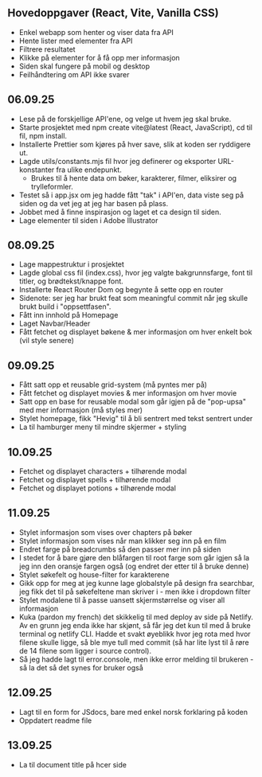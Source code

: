 ## Hovedoppgaver (React, Vite, Vanilla CSS)

- Enkel webapp som henter og viser data fra API
- Hente lister med elementer fra API
- Filtrere resultatet
- Klikke på elementer for å få opp mer informasjon
- Siden skal fungere på mobil og desktop
- Feilhåndtering om API ikke svarer

## 06.09.25

- Lese på de forskjellige API'ene, og velge ut hvem jeg skal bruke.
- Starte prosjektet med npm create vite@latest (React, JavaScript), cd til fil, npm install.
- Installerte Prettier som kjøres på hver save, slik at koden ser ryddigere ut.
- Lagde utils/constants.mjs fil hvor jeg definerer og eksporter URL-konstanter fra ulike endepunkt.
  - Brukes til å hente data om bøker, karakterer, filmer, eliksirer og trylleformler.
- Testet så i app.jsx om jeg hadde fått "tak" i API'en, data viste seg på siden og da vet jeg at jeg har basen på plass.
- Jobbet med å finne inspirasjon og laget et ca design til siden.
- Lage elementer til siden i Adobe Illustrator

## 08.09.25

- Lage mappestruktur i prosjektet
- Lagde global css fil (index.css), hvor jeg valgte bakgrunnsfarge, font til titler, og brødtekst/knappe font.
- Installerte React Router Dom og begynte å sette opp en router
- Sidenote: ser jeg har brukt feat som meaningful commit når jeg skulle brukt build i "oppsettfasen".
- Fått inn innhold på Homepage
- Laget Navbar/Header
- Fått fetchet og displayet bøkene & mer informasjon om hver enkelt bok (vil style senere)

## 09.09.25

- Fått satt opp et reusable grid-system (må pyntes mer på)
- Fått fetchet og displayet movies & mer informasjon om hver movie
- Satt opp en base for reusable modal som går igjen på de "pop-upsa" med mer informasjon (må styles mer)
- Stylet homepage, fikk "Hevig" til å bli sentrert med tekst sentrert under
- La til hamburger meny til mindre skjermer + styling

## 10.09.25

- Fetchet og displayet characters + tilhørende modal
- Fetchet og displayet spells + tilhørende modal
- Fetchet og displayet potions + tilhørende modal

## 11.09.25

- Stylet informasjon som vises over chapters på bøker
- Stylet informasjon som vises når man klikker seg inn på en film
- Endret farge på breadcrumbs så den passer mer inn på siden
- I stedet for å bare gjøre den blåfargen til root farge som går igjen så la jeg inn den oransje fargen også (og endret der etter til å bruke denne)
- Stylet søkefelt og house-filter for karakterene
- Gikk opp for meg at jeg kunne lage globalstyle på design fra searchbar, jeg fikk det til på søkefeltene man skriver i - men ikke i dropdown filter
- Stylet modalene til å passe uansett skjermstørrelse og viser all informasjon
- Kuka (pardon my french) det skikkelig til med deploy av side på Netlify. Av en grunn jeg enda ikke har skjønt, så får jeg det kun til med å bruke terminal og netlify CLI. Hadde et svakt øyeblikk hvor jeg rota med hvor filene skulle ligge, så ble mye tull med commit (så har lite lyst til å røre de 14 filene som ligger i source control).
- Så jeg hadde lagt til error.console, men ikke error melding til brukeren - så la det så det synes for bruker også

## 12.09.25

- Lagt til en form for JSdocs, bare med enkel norsk forklaring på koden
- Oppdatert readme file

## 13.09.25

- La til document title på hcer side
